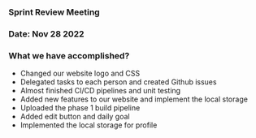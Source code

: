 ### Sprint Review Meeting
### Date: Nov 28 2022
### What we have accomplished? 
- Changed our website logo and CSS 
- Delegated tasks to each person and created Github issues
- Almost finished CI/CD pipelines and unit testing
- Added new features to our website and implement the local storage
- Uploaded the phase 1 build pipeline 
- Added edit button and daily goal 
- Implemented the local storage for profile
   